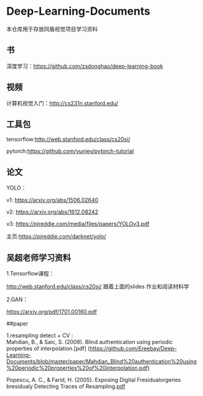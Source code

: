 # Deep-Learning-Documents
本仓库用于存放同盾视觉项目学习资料
## 书
深度学习：https://github.com/zsdonghao/deep-learning-book
## 视频
计算机视觉入门：http://cs231n.stanford.edu/
## 工具包
tensorflow:http://web.stanford.edu/class/cs20si/

pytorch:https://github.com/yunjey/pytorch-tutorial
## 论文
YOLO：

v1: https://arxiv.org/abs/1506.02640
  
v2: https://arxiv.org/abs/1612.08242
  
v3: https://pjreddie.com/media/files/papers/YOLOv3.pdf
  
主页:https://pjreddie.com/darknet/yolo/


## 吴超老师学习资料

1.Tensorflow课程： 

http://web.stanford.edu/class/cs20si/
跟着上面的slides 作业和阅读材料学

2.GAN：

https://arxiv.org/pdf/1701.00160.pdf


##paper

1.resampling detect + CV :<br>
Mahdian, B., & Saic, S. (2008). Blind authentication using periodic properties of interpolation.[pdf] (https://github.com/Ereebay/Deep-Learning-Documents/blob/master/paper/Mahdian_Blind%20authentication%20using%20periodic%20properties%20of%20interpolation.pdf)

Popescu, A. C., & Farid, H. (2005). Exposing Digital Fresidualorgeries bresidualy Detecting Traces of Resampling.[pdf](https://github.com/Ereebay/Deep-Learning-Documents/blob/master/paper/Popescu_Exposing%20Digital%20Fresidualorgeries%20bresidualy%20Detecting%20Traces%20of%20Resampling.pdf)
